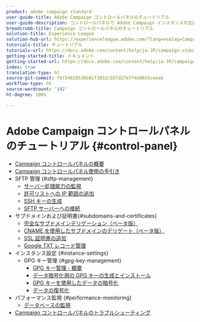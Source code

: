 ```yaml
---
product: adobe campaign standard
user-guide-title: Adobe Campaign コントロールパネルのチュートリアル
user-guide-description: コントロールパネルで Adobe Campaign インスタンスの主要なアセットを監視したり、管理タスクを実行したりする方法を説明します。
breadcrumb-title: Campaign コントロールパネルのチュートリアル
solution-title: Experience League
solution-hub-url: https://experienceleague.adobe.com/?lang=es&tag=Campaign+Standard#recommended/solutions/campaign
tutorials-title: チュートリアル
tutorials-url: https://docs.adobe.com/content/help/ja-JP/campaign-standard-learn/tutorials/overview.translate.html
getting-started-title: ドキュメント
getting-started-url: https://docs.adobe.com/content/help/ja-JP/campaign-standard/using/campaign-standard-home.html
index: true
translation-type: ht
source-git-commit: fb724628536b81f1032c557d27e7f4dd655ceeeb
workflow-type: ht
source-wordcount: '142'
ht-degree: 100%

---
```



# Adobe Campaign コントロールパネルのチュートリアル {#control-panel}

+ [Campaign コントロールパネルの概要](/help/control-panel-tutorials/control-panel-overview.md)
+ [Campaign コントロールパネル使用の手引き](/help/control-panel-tutorials/getting-started-with-the-control-panel.md)
+ SFTP 管理 {#sftp-management}
   + [サーバー処理能力の監視](/help/control-panel-tutorials/sftp-management/monitoring-server-capacity.md)
   + [許可リストへの IP 範囲の追加](/help/control-panel-tutorials/sftp-management/adding-ip-range-to-allow-list.md)
   + [SSH キーの生成](/help/control-panel-tutorials/sftp-management/generate-ssh-key.md)
   + [SFTP サーバーへの接続](/help/control-panel-tutorials/sftp-management/connect-to-sftp-server.md)
+ サブドメインおよび証明書{#subdomains-and-certificates}
   + [完全なサブドメインデリゲーション（ベータ版）](/help/control-panel-tutorials/subdomains-and-certificates/subdomain-delegation.md)
   + [CNAME を使用したサブドメインのデリゲート（ベータ版）](/help/control-panel-tutorials/subdomains-and-certificates/delegating-subdomains-using-cname.md)
   + [SSL 証明書の追加](/help/control-panel-tutorials/subdomains-and-certificates/adding-ssl-certificates.md)
   + [Google TXT レコード管理](/help/control-panel-tutorials/subdomains-and-certificates/google-txt-record-management.md)
+ インスタンス設定 {#instance-settings}
   + GPG キー管理 {#gpg-key-management}
      + [GPG キー管理 - 概要](/help/control-panel-tutorials/instance-settings/gpg-key-management/gpg-key-management-overview.md)
      + [データ暗号化用の GPG キーの生成とインストール](/help/control-panel-tutorials/instance-settings/gpg-key-management/generating-and-installing-gpg-keys-for-data-encryption.md)
      + [GPG キーを使用したデータの暗号化](/help/control-panel-tutorials/instance-settings/gpg-key-management/using-a-gpg-key-to-encrypt-data.md)
      + [データの復号化](/help/control-panel-tutorials/instance-settings/gpg-key-management/decrypting-data.md)
+ パフォーマンス監視 {#performance-monitoring}
   + [データベースの監視](/help/control-panel-tutorials/performance-monitoring/monitoring-databases.md)
+ [Campaign コントロールパネルのトラブルシューティング](/help/control-panel-tutorials/trouble-shooting.md)